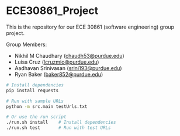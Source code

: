 # ECE30861_Project
This is the repository for our ECE 30861 (software engineering) group project. 

Group Members:
- Nikhil M Chaudhary (chaudh53@purdue.edu)
- Luisa Cruz (lcruzmio@purdue.edu)
- Aadhavan Srinivasan (srini193@purdue.edu)
- Ryan Baker (baker852@purdue.edu)

```bash
# Install dependencies
pip install requests

# Run with sample URLs
python -m src.main testUrls.txt

# Or use the run script
./run.sh install    # Install dependencies
./run.sh test       # Run with test URLs
```

